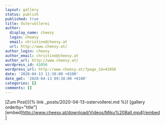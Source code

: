 ```yaml
---
layout: gallery
status: publish
published: true
title: Ostervöllerei
author:
  display_name: cheesy
  login: cheesy
  email: christine@cheesy.at
  url: http://www.cheesy.at/
author_login: cheesy
author_email: christine@cheesy.at
author_url: http://www.cheesy.at/
wordpress_id: 41056
wordpress_url: http://www.cheesy.at/?page_id=41056
date: '2020-04-13 11:38:00 +0100'
date_gmt: '2020-04-13 09:38:00 +0100'
categories: []
comments: []
---
```


[Zum Post]({% link _posts/2020-04-13-ostervollerei.md %})
[gallery orderby="title"]
[embed]http://www.cheesy.at/download/Videos/Miku%20Ball.mp4[/embed]
